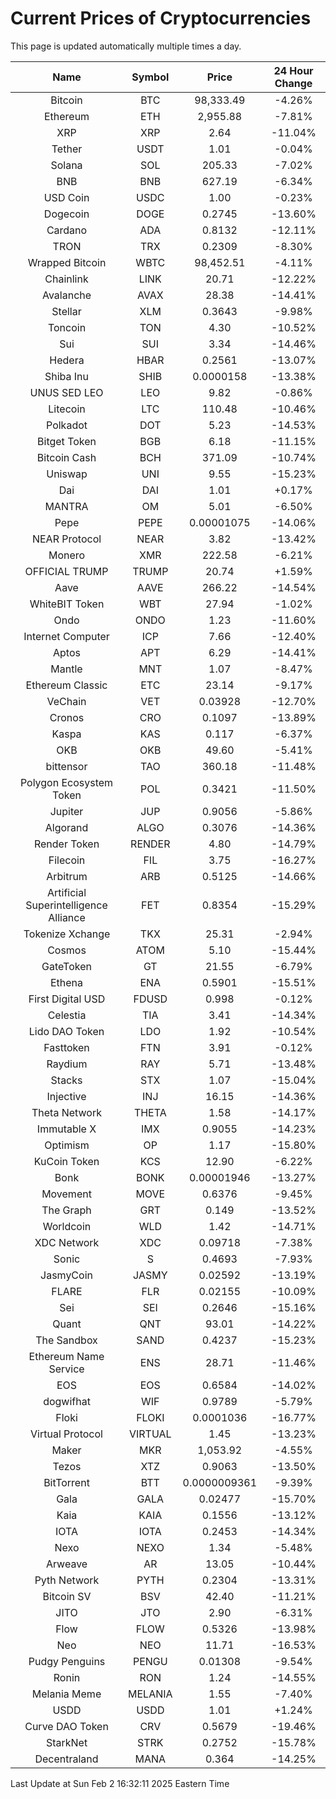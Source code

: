 # Current Prices of Cryptocurrencies
This page is updated automatically multiple times a day.

| Name | Symbol | Price | 24 Hour Change |
| :---: |:---:| :---: | :---: |
| Bitcoin | BTC | 98,333.49 | -4.26% |
| Ethereum | ETH | 2,955.88 | -7.81% |
| XRP | XRP | 2.64 | -11.04% |
| Tether | USDT | 1.01 | -0.04% |
| Solana | SOL | 205.33 | -7.02% |
| BNB | BNB | 627.19 | -6.34% |
| USD Coin | USDC | 1.00 | -0.23% |
| Dogecoin | DOGE | 0.2745 | -13.60% |
| Cardano | ADA | 0.8132 | -12.11% |
| TRON | TRX | 0.2309 | -8.30% |
| Wrapped Bitcoin | WBTC | 98,452.51 | -4.11% |
| Chainlink | LINK | 20.71 | -12.22% |
| Avalanche | AVAX | 28.38 | -14.41% |
| Stellar | XLM | 0.3643 | -9.98% |
| Toncoin | TON | 4.30 | -10.52% |
| Sui | SUI | 3.34 | -14.46% |
| Hedera | HBAR | 0.2561 | -13.07% |
| Shiba Inu | SHIB | 0.0000158 | -13.38% |
| UNUS SED LEO | LEO | 9.82 | -0.86% |
| Litecoin | LTC | 110.48 | -10.46% |
| Polkadot | DOT | 5.23 | -14.53% |
| Bitget Token | BGB | 6.18 | -11.15% |
| Bitcoin Cash | BCH | 371.09 | -10.74% |
| Uniswap | UNI | 9.55 | -15.23% |
| Dai | DAI | 1.01 | +0.17% |
| MANTRA | OM | 5.01 | -6.50% |
| Pepe | PEPE | 0.00001075 | -14.06% |
| NEAR Protocol | NEAR | 3.82 | -13.42% |
| Monero | XMR | 222.58 | -6.21% |
| OFFICIAL TRUMP | TRUMP | 20.74 | +1.59% |
| Aave | AAVE | 266.22 | -14.54% |
| WhiteBIT Token | WBT | 27.94 | -1.02% |
| Ondo | ONDO | 1.23 | -11.60% |
| Internet Computer | ICP | 7.66 | -12.40% |
| Aptos | APT | 6.29 | -14.41% |
| Mantle | MNT | 1.07 | -8.47% |
| Ethereum Classic | ETC | 23.14 | -9.17% |
| VeChain | VET | 0.03928 | -12.70% |
| Cronos | CRO | 0.1097 | -13.89% |
| Kaspa | KAS | 0.117 | -6.37% |
| OKB | OKB | 49.60 | -5.41% |
| bittensor | TAO | 360.18 | -11.48% |
| Polygon Ecosystem Token | POL | 0.3421 | -11.50% |
| Jupiter | JUP | 0.9056 | -5.86% |
| Algorand | ALGO | 0.3076 | -14.36% |
| Render Token | RENDER | 4.80 | -14.79% |
| Filecoin | FIL | 3.75 | -16.27% |
| Arbitrum | ARB | 0.5125 | -14.66% |
| Artificial Superintelligence Alliance | FET | 0.8354 | -15.29% |
| Tokenize Xchange | TKX | 25.31 | -2.94% |
| Cosmos | ATOM | 5.10 | -15.44% |
| GateToken | GT | 21.55 | -6.79% |
| Ethena | ENA | 0.5901 | -15.51% |
| First Digital USD | FDUSD | 0.998 | -0.12% |
| Celestia | TIA | 3.41 | -14.34% |
| Lido DAO Token | LDO | 1.92 | -10.54% |
| Fasttoken | FTN | 3.91 | -0.12% |
| Raydium | RAY | 5.71 | -13.48% |
| Stacks | STX | 1.07 | -15.04% |
| Injective | INJ | 16.15 | -14.36% |
| Theta Network | THETA | 1.58 | -14.17% |
| Immutable X | IMX | 0.9055 | -14.23% |
| Optimism | OP | 1.17 | -15.80% |
| KuCoin Token | KCS | 12.90 | -6.22% |
| Bonk | BONK | 0.00001946 | -13.27% |
| Movement | MOVE | 0.6376 | -9.45% |
| The Graph | GRT | 0.149 | -13.52% |
| Worldcoin | WLD | 1.42 | -14.71% |
| XDC Network | XDC | 0.09718 | -7.38% |
| Sonic | S | 0.4693 | -7.93% |
| JasmyCoin | JASMY | 0.02592 | -13.19% |
| FLARE | FLR | 0.02155 | -10.09% |
| Sei | SEI | 0.2646 | -15.16% |
| Quant | QNT | 93.01 | -14.22% |
| The Sandbox | SAND | 0.4237 | -15.23% |
| Ethereum Name Service | ENS | 28.71 | -11.46% |
| EOS | EOS | 0.6584 | -14.02% |
| dogwifhat | WIF | 0.9789 | -5.79% |
| Floki | FLOKI | 0.0001036 | -16.77% |
| Virtual Protocol | VIRTUAL | 1.45 | -13.23% |
| Maker | MKR | 1,053.92 | -4.55% |
| Tezos | XTZ | 0.9063 | -13.50% |
| BitTorrent | BTT | 0.0000009361 | -9.39% |
| Gala | GALA | 0.02477 | -15.70% |
| Kaia | KAIA | 0.1556 | -13.12% |
| IOTA | IOTA | 0.2453 | -14.34% |
| Nexo | NEXO | 1.34 | -5.48% |
| Arweave | AR | 13.05 | -10.44% |
| Pyth Network | PYTH | 0.2304 | -13.31% |
| Bitcoin SV | BSV | 42.40 | -11.21% |
| JITO | JTO | 2.90 | -6.31% |
| Flow | FLOW | 0.5326 | -13.98% |
| Neo | NEO | 11.71 | -16.53% |
| Pudgy Penguins | PENGU | 0.01308 | -9.54% |
| Ronin | RON | 1.24 | -14.55% |
| Melania Meme | MELANIA | 1.55 | -7.40% |
| USDD | USDD | 1.01 | +1.24% |
| Curve DAO Token | CRV | 0.5679 | -19.46% |
| StarkNet | STRK | 0.2752 | -15.78% |
| Decentraland | MANA | 0.364 | -14.25% |

Last Update at Sun Feb  2 16:32:11 2025 Eastern Time